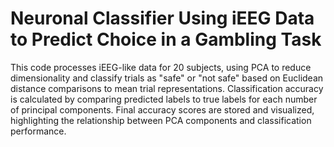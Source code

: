 # Neuronal Classifier Using iEEG Data to Predict Choice in a Gambling Task

This code processes iEEG-like data for 20 subjects, using PCA to reduce dimensionality and classify trials as "safe" or "not safe" based on Euclidean distance comparisons to mean trial representations. Classification accuracy is calculated by comparing predicted labels to true labels for each number of principal components. Final accuracy scores are stored and visualized, highlighting the relationship between PCA components and classification performance.
